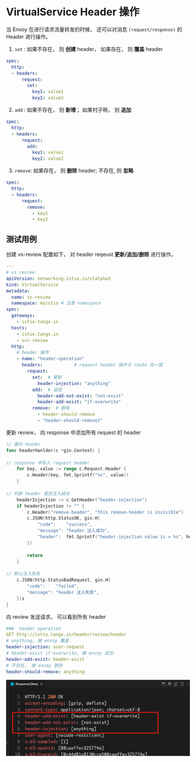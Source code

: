 # VirtualService Header 操作

当 Envoy 在进行请求流量转发的时候， 还可以对消息 `(request/response)` 的 Header 进行操作。

1. `set` : 如果不存在， 则 **创建** header， 如果存在， 则 **覆盖**  header

```yaml
spec:
  http:
  - headers:
      request:
        set:
          key1: value1
          key2: value2
```

2. `add` : 如果不存在， 则 **新增**； 如果村子啊， 则 **追加** 

```yaml
spec:
  http:
  - headers:
      request:
        add:
          key1: value1
          key2: value2
```

3. `remove`: 如果存在， 则 **删除** header; 不存在, 则 **忽略**

```yaml
spec:
  http:
  - headers:
      request:
        remove:
          - key1
          - key2
```


## 测试用例

创建 vs-review 配置如下， 对 header reqeust **更新/追加/删除** 进行操作。

```yaml
---
# vs review
apiVersion: networking.istio.io/v1alpha3
kind: VirtualService
metadata:
  name: vs-review
  namespace: myistio # 注意 namespace
spec:
  gateways:
    - istio-tangx-in
  hosts:
    - istio.tangx.in
    - svc-review
  http:
    # header 操作
    - name: "header-operation"
      headers:            # request header 操作与 route 在一层
        request:
          set:  # 更新
            header-injection: "anything"
          add:  # 追加
            header-add-not-exist: "not-exist"
            header-add-exist: "if-overwrite"
          remove:  # 删除
            - header-should-remove
            - "header-should-remove2"
```

更新 review， 向 response 中添加所有 request 的 header

```go
// 展示 header
func headerHanlder(c *gin.Context) {

// response 中写入 request header
	for key, value := range c.Request.Header {
		c.Header(key, fmt.Sprintf("%s", value))
	}

// 判断 header 是否注入成功
	headerInjection := c.GetHeader("header-injection")
	if headerInjection != "" {
		c.Header("remove-header", "this remove-header is invisible")
		c.JSON(http.StatusOK, gin.H{
			"code":    "success",
			"message": "header 注入成功",
			"header":  fmt.Sprintf("header-injection value is = %s", headerInjection),
		})

		return
	}

// 默认注入失败
	c.JSON(http.StatusBadRequest, gin.H{
		"code":    "failed",
		"message": "header 注入失败",
	})s
}
```

向 review 发送请求， 可以看到所有 header

```yaml
###  header operation
GET http://istio.tangx.in/header/review/header
# anything, 被 envoy 覆盖
header-injection: user-request
# header-exist if-overwrite, 被 envoy 追加
header-add-exist: header-exist
# 不存在， 被 envoy 删除
header-should-remove: anything 
```

![header-operation](../imgs/14/14-header-operation.png)

